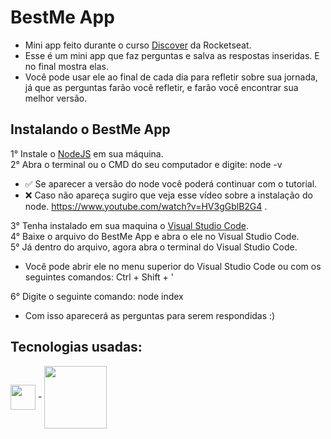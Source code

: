# BestMe App

- Mini app feito durante o curso <a href="https://app.rocketseat.com.br/discover">Discover</a> da Rocketseat.
- Esse é um mini app que faz perguntas e salva as respostas inseridas. E no final mostra elas.
- Você pode usar ele ao final de cada dia para refletir sobre sua jornada, já que as perguntas farão você refletir, e farão você encontrar sua melhor versão.

## Instalando o BestMe App

1° Instale o <a href="https://nodejs.org/en/">NodeJS</a> em sua máquina. <br>
2° Abra o terminal ou o CMD do seu computador e digite: node -v <br>
- ✅ Se aparecer a versão do node você poderá continuar com o tutorial. <br>
- ❌ Caso não apareça sugiro que veja esse vídeo sobre a instalação do node. https://www.youtube.com/watch?v=HV3gGblB2G4 . <br>

3° Tenha instalado em sua maquina o <a href="https://code.visualstudio.com/">Visual Studio Code</a>.<br>
4° Baixe o arquivo do BestMe App e abra o ele no Visual Studio Code.<br>
5° Já dentro do arquivo, agora abra o terminal do Visual Studio Code.<br>
- Você pode abrir ele no menu superior do Visual Studio Code ou com os seguintes comandos: Ctrl + Shift + ' 

6° Digite o seguinte comando: node index

- Com isso aparecerá as perguntas para serem respondidas :)

## Tecnologias usadas:

<div>
  <img align = "center" width="40px" src = "https://cdn.jsdelivr.net/gh/devicons/devicon/icons/javascript/javascript-original.svg"> - 
  <img align = "center" width="100px" src = "https://cdn.jsdelivr.net/gh/devicons/devicon/icons/nodejs/nodejs-plain-wordmark.svg">
</div>
